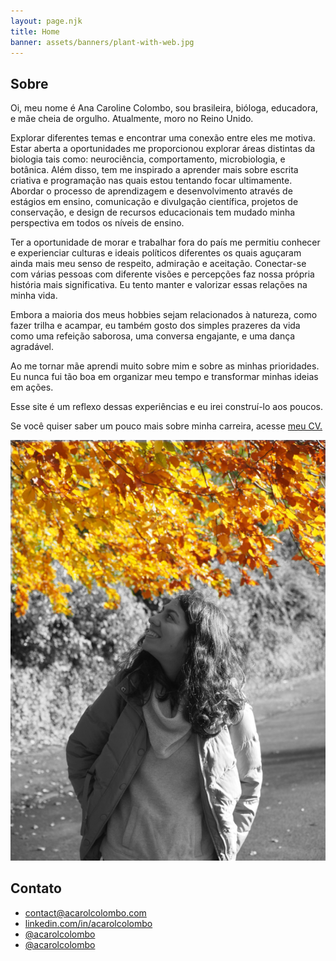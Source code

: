 ```yaml
---
layout: page.njk
title: Home
banner: assets/banners/plant-with-web.jpg
---
```


<h2 id="about">Sobre</h2>

<div class="flex-container">
<div id="about-text">

Oi, meu nome é Ana Caroline Colombo, sou brasileira, bióloga, educadora, e mãe cheia de orgulho. Atualmente, moro no Reino Unido.

Explorar diferentes temas e encontrar uma conexão entre eles me motiva. Estar aberta a oportunidades me proporcionou explorar áreas distintas da biologia tais como: neurociência, comportamento, microbiologia, e botânica. Além disso, tem me inspirado a aprender mais sobre escrita criativa e programação nas quais estou tentando focar ultimamente. Abordar o processo de aprendizagem e desenvolvimento através de estágios em ensino, comunicação e divulgação científica, projetos de conservação, e design de recursos educacionais tem mudado minha perspectiva em todos os níveis de ensino.

Ter a oportunidade de morar e trabalhar fora do país me permitiu conhecer e experienciar culturas e ideais políticos diferentes os quais aguçaram ainda mais meu senso de respeito, admiração e aceitação. Conectar-se com várias pessoas com diferente visões e percepções faz nossa própria história mais significativa. Eu tento manter e valorizar essas relações na minha vida.

Embora a maioria dos meus hobbies sejam relacionados à natureza, como fazer trilha e acampar, eu também gosto dos simples prazeres da vida como uma refeição saborosa, uma conversa engajante, e uma dança agradável.

Ao me tornar mãe aprendi muito sobre mim e sobre as minhas prioridades. Eu nunca fui tão boa em organizar meu tempo e transformar minhas ideias em ações.

Esse site é um reflexo dessas experiências e eu irei construí-lo aos poucos.

Se você quiser saber um pouco mais sobre minha carreira, acesse <a href="https://www.acarolcolombo.com/cv/accolombo-cv-portuguese.pdf" target="_blank" type="application/pdf" rel="external noopener noreferrer">meu CV.</a>

</div>
<div id="about-image">
<img title="Uma foto minha olhando para as folhas amarelas de uma árvore em um parque no outono." src="/assets/about-image-b&w-yellow.png">
</div>
</div>

<h2 id="contact">Contato</h2>

<ul class="fa-ul">
<li>
<i class="fa-li fas fa-envelope"></i>
<a href="mailto:contact@acarolcolombo.com">contact@acarolcolombo.com</a>
</li>
<li>
<i class="fa-li fab fa-linkedin" aria-hidden="true"></i>
<a href="https://linkedin.com/in/acarolcolombo">linkedin.com/in/acarolcolombo</a>
</li>
<li>
<i class="fa-li fab fa-github" aria-hidden="true"></i>
<a href="https://github.com/acarolcolombo">@acarolcolombo</a>
</li>
<li>
<i class="fa-li fab fa-twitter" aria-hidden="true"></i>
<a href="https://twitter.com/acarolcolombo">@acarolcolombo</a>
</li>
</ul>
